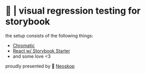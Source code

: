 # 🧪 | visual regression testing for storybook

the setup consists of the following things:
- [Chromatic](https://www.chromatic.com/) 
- [React w/ Storybook Starter](https://github.com/micahgodbolt/react-with-storybook-starter)
- and some love <3 

proudly presented by 💜 [Neoskop](https://www.neoskop.de)
